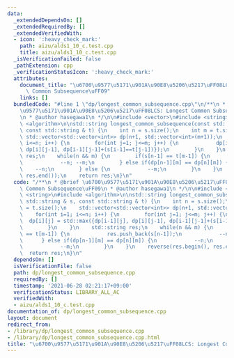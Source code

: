 ```yaml
---
data:
  _extendedDependsOn: []
  _extendedRequiredBy: []
  _extendedVerifiedWith:
  - icon: ':heavy_check_mark:'
    path: aizu/alds1_10_c.test.cpp
    title: aizu/alds1_10_c.test.cpp
  _isVerificationFailed: false
  _pathExtension: cpp
  _verificationStatusIcon: ':heavy_check_mark:'
  attributes:
    document_title: "\u6700\u9577\u5171\u901A\u90E8\u5206\u5217\uFF08LCS: Longest\
      \ Common Subsequence\uFF09"
    links: []
  bundledCode: "#line 1 \"dp/longest_common_subsequence.cpp\"\n/**\n * @brief \u6700\
    \u9577\u5171\u901A\u90E8\u5206\u5217\uFF08LCS: Longest Common Subsequence\uFF09\
    \n * @author hasegawa1\n */\n\n#include <vector>\n#include <string>\n#include\
    \ <algorithm>\n\nstd::string longest_common_subsequence(const std::string & s,\
    \ const std::string & t) {\n    int n = s.size();\n    int m = t.size();\n   \
    \ std::vector<std::vector<int>> dp(n+1, std::vector<int>(m+1));\n    for(int i=1;\
    \ i<=n; i++) {\n        for(int j=1; j<=m; j++) {\n            dp[i][j] = std::max({dp[i-1][j],\
    \ dp[i][j-1], dp[i-1][j-1]+(s[i-1]==t[j-1])});\n        }\n    }\n    std::string\
    \ res;\n    while(n && m) {\n        if(s[n-1] == t[m-1]) {\n            res.push_back(s[n-1]);\n\
    \            --n; --m;\n        } else if(dp[n-1][m] == dp[n][m]) {\n        \
    \    --n;\n        } else {\n            --m;\n        }\n    }\n    reverse(res.begin(),\
    \ res.end());\n    return res;\n}\n"
  code: "/**\n * @brief \u6700\u9577\u5171\u901A\u90E8\u5206\u5217\uFF08LCS: Longest\
    \ Common Subsequence\uFF09\n * @author hasegawa1\n */\n\n#include <vector>\n#include\
    \ <string>\n#include <algorithm>\n\nstd::string longest_common_subsequence(const\
    \ std::string & s, const std::string & t) {\n    int n = s.size();\n    int m\
    \ = t.size();\n    std::vector<std::vector<int>> dp(n+1, std::vector<int>(m+1));\n\
    \    for(int i=1; i<=n; i++) {\n        for(int j=1; j<=m; j++) {\n          \
    \  dp[i][j] = std::max({dp[i-1][j], dp[i][j-1], dp[i-1][j-1]+(s[i-1]==t[j-1])});\n\
    \        }\n    }\n    std::string res;\n    while(n && m) {\n        if(s[n-1]\
    \ == t[m-1]) {\n            res.push_back(s[n-1]);\n            --n; --m;\n  \
    \      } else if(dp[n-1][m] == dp[n][m]) {\n            --n;\n        } else {\n\
    \            --m;\n        }\n    }\n    reverse(res.begin(), res.end());\n  \
    \  return res;\n}\n"
  dependsOn: []
  isVerificationFile: false
  path: dp/longest_common_subsequence.cpp
  requiredBy: []
  timestamp: '2021-06-28 02:21:17+09:00'
  verificationStatus: LIBRARY_ALL_AC
  verifiedWith:
  - aizu/alds1_10_c.test.cpp
documentation_of: dp/longest_common_subsequence.cpp
layout: document
redirect_from:
- /library/dp/longest_common_subsequence.cpp
- /library/dp/longest_common_subsequence.cpp.html
title: "\u6700\u9577\u5171\u901A\u90E8\u5206\u5217\uFF08LCS: Longest Common Subsequence\uFF09"
---
```


